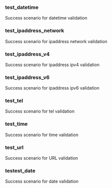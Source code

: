 ### test_datetime

Success scenario for datetime validation
### test_ipaddress_network

Success scenario for ipaddress network validation
### test_ipaddress_v4

Success scenario for ipaddress ipv4 validation
### test_ipaddress_v6

Success scenario for ipaddress ipv6 validation
### test_tel

Success scenario for tel validation
### test_time

Success scenario for time validation
### test_url

Success scenario for URL validation
### testest_date

Success scenario for date validation

